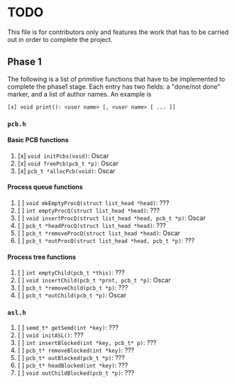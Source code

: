 # TODO
This file is for contributors only and features the work that has to be carried
out in order to complete the project.

## Phase 1
The following is a list of primitive functions that have to be implemented to
complete the phase1 stage. Each entry has two fields: a "done/not done" marker,
and a list of author names. An example is

```
[x] void print(): <user name> [, <user name> [ ... ]]
```

### `pcb.h`
#### Basic PCB functions
1. [x] `void initPcbs(void)`: Oscar
1. [x] `void freePcb(pcb_t *p)`: Oscar
1. [x] `pcb_t *allocPcb(void)`: Oscar

#### Process queue functions
1. [ ] `void mkEmptyProcQ(struct list_head *head)`: ???
1. [ ] `int emptyProcQ(struct list_head *head)`: ???
1. [ ] `void insertProcQ(struct list_head *head, pcb_t *p)`: Oscar
1. [ ] `pcb_t *headProcQ(struct list_head *head)`: ???
1. [ ] `pcb_t *removeProcQ(struct list_head *head)`: Oscar
1. [ ] `pcb_t *outProcQ(struct list_head *head, pcb_t *p)`: ???

#### Process tree functions
1. [ ] `int emptyChild(pcb_t *this)`: ???
1. [ ] `void insertChild(pcb_t *prnt, pcb_t *p)`: Oscar
1. [ ] `pcb_t *removeChild(pcb_t *p)`: ???
1. [ ] `pcb_t *outChild(pcb_t *p)`: Oscar

### `asl.h`
1. [ ] `semd_t* getSemd(int *key)`: ???
1. [ ] `void initASL()`: ???
1. [ ] `int insertBlocked(int *key, pcb_t* p)`: ???
1. [ ] `pcb_t* removeBlocked(int *key)`: ???
1. [ ] `pcb_t* outBlocked(pcb_t *p)`: ???
1. [ ] `pcb_t* headBlocked(int *key)`: ???
1. [ ] `void outChildBlocked(pcb_t *p)`: ???

